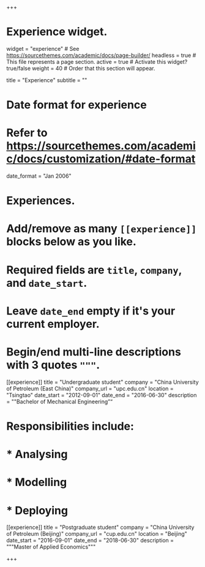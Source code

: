 +++
# Experience widget.
widget = "experience"  # See https://sourcethemes.com/academic/docs/page-builder/
headless = true  # This file represents a page section.
active = true  # Activate this widget? true/false
weight = 40  # Order that this section will appear.

title = "Experience"
subtitle = ""

# Date format for experience
#   Refer to https://sourcethemes.com/academic/docs/customization/#date-format
date_format = "Jan 2006"

# Experiences.
#   Add/remove as many `[[experience]]` blocks below as you like.
#   Required fields are `title`, `company`, and `date_start`.
#   Leave `date_end` empty if it's your current employer.
#   Begin/end multi-line descriptions with 3 quotes `"""`.
[[experience]]
  title = "Undergraduate student"
  company = "China University of Petroleum (East China)"
  company_url = "upc.edu.cn"
  location = "Tsingtao"
  date_start = "2012-09-01"
  date_end = "2016-06-30"
  description = ""Bachelor of Mechanical Engineering”“
#  Responsibilities include:  
#  * Analysing
#  * Modelling
#  * Deploying


[[experience]]
  title = "Postgraduate student"
  company = "China University of Petroleum (Beijing)"
  company_url = "cup.edu.cn"
  location = "Beijing"
  date_start = "2016-09-01"
  date_end = "2018-06-30"
  description = """Master of Applied Economics"""

+++
